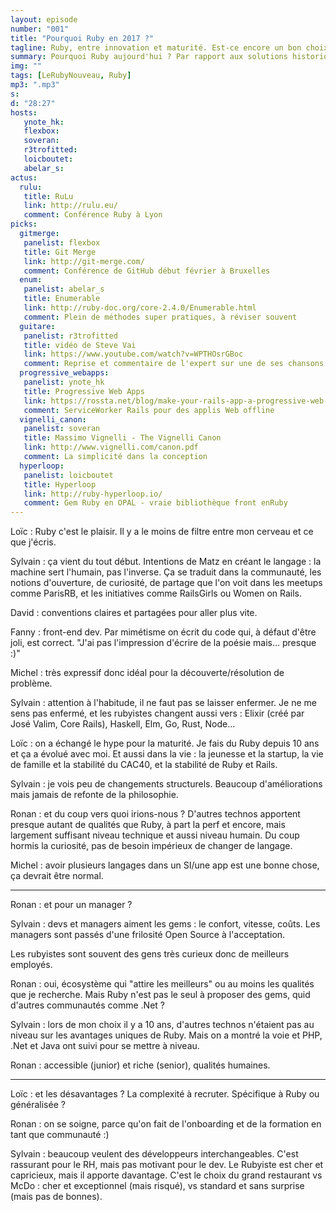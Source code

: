 ```yaml
---
layout: episode
number: "001"
title: "Pourquoi Ruby en 2017 ?"
tagline: Ruby, entre innovation et maturité. Est-ce encore un bon choix ?
summary: Pourquoi Ruby aujourd'hui ? Par rapport aux solutions historiques ? Aux nouvelles technos ?
img: ""
tags: [LeRubyNouveau, Ruby]
mp3: ".mp3"
s:
d: "28:27"
hosts:
   ynote_hk:
   flexbox:
   soveran:
   r3trofitted:
   loicboutet:
   abelar_s:
actus:
  rulu:
   title: RuLu
   link: http://rulu.eu/
   comment: Conférence Ruby à Lyon
picks:
  gitmerge:
   panelist: flexbox
   title: Git Merge
   link: http://git-merge.com/
   comment: Conférence de GitHub début février à Bruxelles
  enum:
   panelist: abelar_s
   title: Enumerable
   link: http://ruby-doc.org/core-2.4.0/Enumerable.html
   comment: Plein de méthodes super pratiques, à réviser souvent
  guitare:
   panelist: r3trofitted
   title: vidéo de Steve Vai
   link: https://www.youtube.com/watch?v=WPTHOsrGBoc
   comment: Reprise et commentaire de l'expert sur une de ses chansons
  progressive_webapps:
   panelist: ynote_hk
   title: Progressive Web Apps
   link: https://rossta.net/blog/make-your-rails-app-a-progressive-web-app.html
   comment: ServiceWorker Rails pour des applis Web offline
  vignelli_canon:
   panelist: soveran
   title: Massimo Vignelli - The Vignelli Canon
   link: http://www.vignelli.com/canon.pdf
   comment: La simplicité dans la conception
  hyperloop:
   panelist: loicboutet
   title: Hyperloop
   link: http://ruby-hyperloop.io/
   comment: Gem Ruby en OPAL - vraie bibliothèque front enRuby
---
```


Loïc : Ruby c'est le plaisir.
Il y a le moins de filtre entre mon cerveau et ce que j'écris.

Sylvain : ça vient du tout début.
Intentions de Matz en créant le langage : la machine sert l'humain, pas l'inverse.
Ça se traduit dans la communauté, les notions d'ouverture, de curiosité, de partage que l'on voit dans les meetups comme ParisRB, et les initiatives comme RailsGirls ou Women on Rails.

David : conventions claires et partagées pour aller plus vite.

Fanny : front-end dev.
Par mimétisme on écrit du code qui, à défaut d'être joli, est correct.
"J'ai pas l'impression d'écrire de la poésie mais... presque :)"

Michel : très expressif donc idéal pour la découverte/résolution de problème.

Sylvain : attention à l'habitude, il ne faut pas se laisser enfermer.
Je ne me sens pas enfermé, et les rubyistes changent aussi vers :
Elixir (créé par José Valim, Core Rails), Haskell, Elm, Go, Rust, Node...

Loïc : on a échangé le hype pour la maturité.
Je fais du Ruby depuis 10 ans et ça a évolué avec moi.
Et aussi dans la vie : la jeunesse et la startup,
la vie de famille et la stabilité du CAC40,
et la stabilité de Ruby et Rails.

Sylvain : je vois peu de changements structurels.
Beaucoup d'améliorations mais jamais de refonte de la philosophie.

Ronan : et du coup vers quoi irions-nous ?
D'autres technos apportent presque autant de qualités que Ruby,
à part la perf et encore,
mais largement suffisant niveau technique et aussi niveau humain.
Du coup hormis la curiosité, pas de besoin impérieux de changer de langage.

Michel : avoir plusieurs langages dans un SI/une app est une bonne chose,
ça devrait être normal.

---

Ronan : et pour un manager ?

Sylvain : devs et managers aiment les gems : le confort, vitesse, coûts.
Les managers sont passés d'une frilosité Open Source à l'acceptation.

Les rubyistes sont souvent des gens très curieux donc de meilleurs employés.

Ronan : oui, écosystème qui "attire les meilleurs" ou au moins les qualités que je recherche.
Mais Ruby n'est pas le seul à proposer des gems, quid d'autres communautés comme .Net ?

Sylvain : lors de mon choix il y a 10 ans, d'autres technos n'étaient pas au niveau sur les avantages uniques de Ruby. Mais on a montré la voie et PHP, .Net et Java ont suivi pour se mettre à niveau.

Ronan : accessible (junior) et riche (senior), qualités humaines.

---

Loïc : et les désavantages ? La complexité à recruter.
Spécifique à Ruby ou généralisée ?

Ronan : on se soigne, parce qu'on fait de l'onboarding et de la formation en tant que communauté :)

Sylvain : beaucoup veulent des développeurs interchangeables.
C'est rassurant pour le RH, mais pas motivant pour le dev.
Le Rubyiste est cher et capricieux, mais il apporte davantage.
C'est le choix du grand restaurant vs McDo : cher et exceptionnel (mais risqué), vs standard et sans surprise (mais pas de bonnes).
